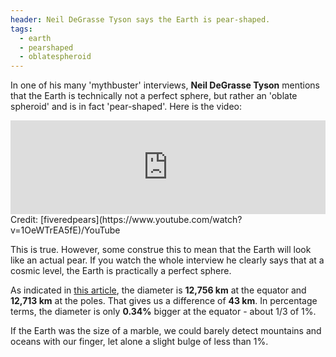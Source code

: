 ```yaml
---
header: Neil DeGrasse Tyson says the Earth is pear-shaped.
tags:
  - earth
  - pearshaped
  - oblatespheroid
---
```


In one of his many 'mythbuster' interviews, **Neil DeGrasse Tyson** mentions that the Earth is technically not a perfect sphere, but rather an 'oblate spheroid' and is in fact 'pear-shaped'. Here is the video:

<iframe width="100%" height="150" src="https://www.youtube.com/embed/1OeWTrEA5fE" frameborder="0" allowfullscreen></iframe>
<label>Credit: [fiveredpears](https://www.youtube.com/watch?v=1OeWTrEA5fE)/YouTube</label>

This is true. However, some construe this to mean that the Earth will look like an actual pear. If you watch the whole interview he clearly says that at a cosmic level, the Earth is practically a perfect sphere.

As indicated in [this article](https://www.universetoday.com/15055/diameter-of-earth/), the diameter is **12,756 km** at the equator and **12,713 km** at the poles. That gives us a difference of **43 km**. In percentage terms, the diameter is only **0.34%** bigger at the equator - about 1/3 of 1%.

If the Earth was the size of a marble, we could barely detect mountains and oceans with our finger, let alone a slight bulge of less than 1%.